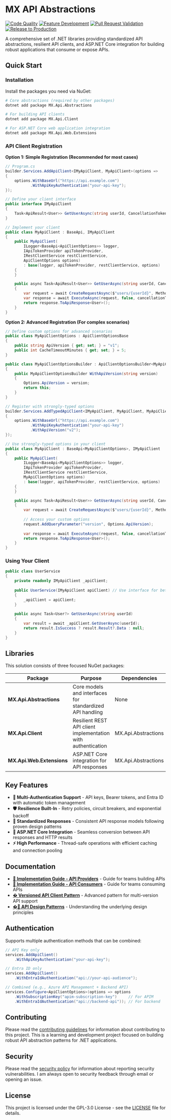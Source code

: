 # MX API Abstractions

[![Code Quality](https://github.com/frasermolyneux/api-client-abstractions/actions/workflows/codequality.yml/badge.svg)](https://github.com/frasermolyneux/api-client-abstractions/actions/workflows/codequality.yml)
[![Feature Development](https://github.com/frasermolyneux/api-client-abstractions/actions/workflows/feature-development.yml/badge.svg)](https://github.com/frasermolyneux/api-client-abstractions/actions/workflows/feature-development.yml)
[![Pull Request Validation](https://github.com/frasermolyneux/api-client-abstractions/actions/workflows/pull-request-validation.yml/badge.svg)](https://github.com/frasermolyneux/api-client-abstractions/actions/workflows/pull-request-validation.yml)
[![Release to Production](https://github.com/frasermolyneux/api-client-abstractions/actions/workflows/release-to-production.yml/badge.svg)](https://github.com/frasermolyneux/api-client-abstractions/actions/workflows/release-to-production.yml)

A comprehensive set of .NET libraries providing standardized API abstractions, resilient API clients, and ASP.NET Core integration for building robust applications that consume or expose APIs.

## Quick Start

### Installation

Install the packages you need via NuGet:

```bash
# Core abstractions (required by other packages)
dotnet add package MX.Api.Abstractions

# For building API clients
dotnet add package MX.Api.Client

# For ASP.NET Core web application integration  
dotnet add package MX.Api.Web.Extensions
```

### API Client Registration

**Option 1: Simple Registration (Recommended for most cases)**

```csharp
// Program.cs
builder.Services.AddApiClient<IMyApiClient, MyApiClient>(options =>
{
    options.WithBaseUrl("https://api.example.com")
           .WithApiKeyAuthentication("your-api-key");
});

// Define your client interface
public interface IMyApiClient
{
    Task<ApiResult<User>> GetUserAsync(string userId, CancellationToken cancellationToken = default);
}

// Implement your client
public class MyApiClient : BaseApi, IMyApiClient
{
    public MyApiClient(
        ILogger<BaseApi<ApiClientOptions>> logger,
        IApiTokenProvider apiTokenProvider,
        IRestClientService restClientService,
        ApiClientOptions options)
        : base(logger, apiTokenProvider, restClientService, options)
    {
    }

    public async Task<ApiResult<User>> GetUserAsync(string userId, CancellationToken cancellationToken = default)
    {
        var request = await CreateRequestAsync($"users/{userId}", Method.Get, cancellationToken);
        var response = await ExecuteAsync(request, false, cancellationToken);
        return response.ToApiResponse<User>();
    }
}
```

**Option 2: Advanced Registration (For complex scenarios)**

```csharp
// Define custom options for advanced scenarios
public class MyApiClientOptions : ApiClientOptionsBase
{
    public string ApiVersion { get; set; } = "v1";
    public int CacheTimeoutMinutes { get; set; } = 5;
}

public class MyApiClientOptionsBuilder : ApiClientOptionsBuilder<MyApiClientOptions, MyApiClientOptionsBuilder>
{
    public MyApiClientOptionsBuilder WithApiVersion(string version)
    {
        Options.ApiVersion = version;
        return this;
    }
}

// Register with strongly-typed options
builder.Services.AddTypedApiClient<IMyApiClient, MyApiClient, MyApiClientOptions, MyApiClientOptionsBuilder>(options =>
{
    options.WithBaseUrl("https://api.example.com")
           .WithApiKeyAuthentication("your-api-key")
           .WithApiVersion("v2");
});

// Use strongly-typed options in your client
public class MyApiClient : BaseApi<MyApiClientOptions>, IMyApiClient
{
    public MyApiClient(
        ILogger<BaseApi<MyApiClientOptions>> logger,
        IApiTokenProvider apiTokenProvider,
        IRestClientService restClientService,
        MyApiClientOptions options)
        : base(logger, apiTokenProvider, restClientService, options)
    {
    }

    public async Task<ApiResult<User>> GetUserAsync(string userId, CancellationToken cancellationToken = default)
    {
        var request = await CreateRequestAsync($"users/{userId}", Method.Get, cancellationToken);
        
        // Access your custom options
        request.AddQueryParameter("version", Options.ApiVersion);
        
        var response = await ExecuteAsync(request, false, cancellationToken);
        return response.ToApiResponse<User>();
    }
}
```

### Using Your Client

```csharp
public class UserService
{
    private readonly IMyApiClient _apiClient;
    
    public UserService(IMyApiClient apiClient) // Use interface for better testability
    {
        _apiClient = apiClient;
    }
    
    public async Task<User?> GetUserAsync(string userId)
    {
        var result = await _apiClient.GetUserAsync(userId);
        return result.IsSuccess ? result.Result?.Data : null;
    }
}
```

## Libraries

This solution consists of three focused NuGet packages:

| Package                   | Purpose                                                      | Dependencies        |
| ------------------------- | ------------------------------------------------------------ | ------------------- |
| **MX.Api.Abstractions**   | Core models and interfaces for standardized API handling     | None                |
| **MX.Api.Client**         | Resilient REST API client implementation with authentication | MX.Api.Abstractions |
| **MX.Api.Web.Extensions** | ASP.NET Core integration for API responses                   | MX.Api.Abstractions |

## Key Features

- **🔐 Multi-Authentication Support** - API keys, Bearer tokens, and Entra ID with automatic token management
- **🛡️ Resilience Built-In** - Retry policies, circuit breakers, and exponential backoff
- **📐 Standardized Responses** - Consistent API response models following proven design patterns
- **🔄 ASP.NET Core Integration** - Seamless conversion between API responses and HTTP results
- **⚡ High Performance** - Thread-safe operations with efficient caching and connection pooling

## Documentation

- **[📖 Implementation Guide - API Providers](docs/implementing-api-provider.md)** - Guide for teams building APIs
- **[📖 Implementation Guide - API Consumers](docs/implementing-api-consumer.md)** - Guide for teams consuming APIs  
- **[� Versioned API Client Pattern](docs/implementing-versioned-api-client.md)** - Advanced pattern for multi-version API support
- **[�📐 API Design Patterns](docs/api-design-v2.md)** - Understanding the underlying design principles

## Authentication

Supports multiple authentication methods that can be combined:

```csharp
// API Key only
services.AddApiClient()
    .WithApiKeyAuthentication("your-api-key");

// Entra ID only  
services.AddApiClient()
    .WithEntraIdAuthentication("api://your-api-audience");

// Combined (e.g., Azure API Management + Backend API)
services.Configure<ApiClientOptions>(options => options
    .WithSubscriptionKey("apim-subscription-key")     // For APIM
    .WithEntraIdAuthentication("api://backend-api")); // For backend
```

## Contributing

Please read the [contributing guidelines](CONTRIBUTING.md) for information about contributing to this project. This is a learning and development project focused on building robust API abstraction patterns for .NET applications.

## Security

Please read the [security policy](SECURITY.md) for information about reporting security vulnerabilities. I am always open to security feedback through email or opening an issue.

## License

This project is licensed under the GPL-3.0 License - see the [LICENSE](LICENSE) file for details.
